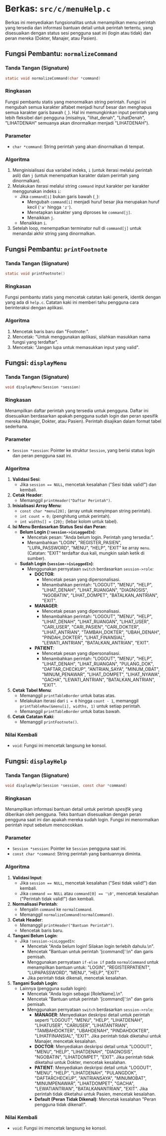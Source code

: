 # Berkas: `src/c/menuHelp.c`

Berkas ini menyediakan fungsionalitas untuk menampilkan menu perintah yang tersedia dan informasi bantuan detail untuk perintah tertentu, yang disesuaikan dengan status sesi pengguna saat ini (login atau tidak) dan peran mereka (Dokter, Manajer, atau Pasien).

## Fungsi Pembantu: `normalizeCommand`

### Tanda Tangan (Signature)
```c
static void normalizeCommand(char *command)
```

### Ringkasan
Fungsi pembantu statis yang menormalkan string perintah. Fungsi ini mengubah semua karakter alfabet menjadi huruf besar dan menghapus semua karakter garis bawah (`_`). Hal ini memungkinkan input perintah yang lebih fleksibel dari pengguna (misalnya, "lihat_denah", "LihatDenah", "LIHATDENAH" semuanya akan dinormalkan menjadi "LIHATDENAH").

### Parameter
*   `char *command`: String perintah yang akan dinormalkan di tempat.

### Algoritma
1.  Menginisialisasi dua variabel indeks, `i` (untuk iterasi melalui perintah asli) dan `j` (untuk menempatkan karakter dalam perintah yang dinormalkan).
2.  Melakukan iterasi melalui string `command` input karakter per karakter menggunakan indeks `i`:
    *   Jika `command[i]` bukan garis bawah (`_`):
        *   Mengubah `command[i]` menjadi huruf besar jika merupakan huruf kecil (`'a'` hingga `'z'`).
        *   Menetapkan karakter yang diproses ke `command[j]`.
        *   Menaikkan `j`.
    *   Menaikkan `i`.
3.  Setelah loop, menempatkan terminator null di `command[j]` untuk menandai akhir string yang dinormalkan.

## Fungsi Pembantu: `printFootnote`

### Tanda Tangan (Signature)
```c
static void printFootnote()
```

### Ringkasan
Fungsi pembantu statis yang mencetak catatan kaki generik, identik dengan yang ada di `help.c`. Catatan kaki ini memberi tahu pengguna cara berinteraksi dengan aplikasi.

### Algoritma
1.  Mencetak baris baru dan "Footnote:".
2.  Mencetak: "Untuk menggunakan aplikasi, silahkan masukkan nama fungsi yang terdaftar".
3.  Mencetak: "Jangan lupa untuk memasukkan input yang valid".

## Fungsi: `displayMenu`

### Tanda Tangan (Signature)
```c
void displayMenu(Session *session)
```

### Ringkasan
Menampilkan daftar perintah yang tersedia untuk pengguna. Daftar ini disesuaikan berdasarkan apakah pengguna sudah login dan peran spesifik mereka (Manajer, Dokter, atau Pasien). Perintah disajikan dalam format tabel sederhana.

### Parameter
*   `Session *session`: Pointer ke struktur `Session`, yang berisi status login dan peran pengguna saat ini.

### Algoritma
1.  **Validasi Sesi**:
    *   Jika `session == NULL`, mencetak kesalahan ("Sesi tidak valid!") dan kembali.
2.  **Cetak Header**:
    *   Memanggil `printHeader("Daftar Perintah")`.
3.  **Inisialisasi Array Menu**:
    *   `const char *menu[20];` (array untuk menyimpan string perintah).
    *   `int count = 0;` (penghitung untuk perintah).
    *   `int widths[] = {20};` (lebar kolom untuk tabel).
4.  **Isi Menu Berdasarkan Status Sesi dan Peran**:
    *   **Belum Login (`!session->isLoggedIn`)**:
        *   Mencetak pesan: "Anda belum login. Perintah yang tersedia:".
        *   Menambahkan "LOGIN", "REGISTER_PASIEN", "LUPA_PASSWORD", "MENU", "HELP", "EXIT" ke array `menu`. (Catatan: "EXIT" terdaftar dua kali, mungkin salah ketik di sumber).
    *   **Sudah Login (`session->isLoggedIn`)**:
        *   Menggunakan pernyataan `switch` berdasarkan `session->role`:
            *   **DOCTOR**:
                *   Mencetak pesan yang dipersonalisasi.
                *   Menambahkan perintah: "LOGOUT", "MENU", "HELP", "LIHAT_DENAH", "LIHAT_RUANGAN", "DIAGNOSIS", "NGOBATIN", "LIHAT_DOMPET", "BATALKAN_ANTRIAN", "EXIT".
            *   **MANAGER**:
                *   Mencetak pesan yang dipersonalisasi.
                *   Menambahkan perintah: "LOGOUT", "MENU", "HELP", "LIHAT_DENAH", "LIHAT_RUANGAN", "LIHAT_USER", "CARI_USER", "CARI_PASIEN", "CARI_DOKTER", "LIHAT_ANTRIAN", "TAMBAH_DOKTER", "UBAH_DENAH", "PINDAH_DOKTER", "LIHAT_FINANSIAL", "LEWATI_ANTRIAN", "BATALKAN_ANTRIAN", "EXIT".
            *   **PATIENT**:
                *   Mencetak pesan yang dipersonalisasi.
                *   Menambahkan perintah: "LOGOUT", "MENU", "HELP", "LIHAT_DENAH", "LIHAT_RUANGAN", "PULANG_DOK", "DAFTAR_CHECKUP", "ANTRIAN_SAYA", "MINUM_OBAT", "MINUM_PENAWAR", "LIHAT_DOMPET", "LIHAT_NYAWA", "GACHA", "LEWATI_ANTRIAN", "BATALKAN_ANTRIAN", "EXIT".
5.  **Cetak Tabel Menu**:
    *   Memanggil `printTableBorder` untuk batas atas.
    *   Melakukan iterasi dari `i = 0` hingga `count - 1`, memanggil `printTableRow(&menu[i], widths, 1)` untuk setiap perintah.
    *   Memanggil `printTableBorder` untuk batas bawah.
6.  **Cetak Catatan Kaki**:
    *   Memanggil `printFootnote()`.

### Nilai Kembali
*   `void`: Fungsi ini mencetak langsung ke konsol.

## Fungsi: `displayHelp`

### Tanda Tangan (Signature)
```c
void displayHelp(Session *session, const char *command)
```

### Ringkasan
Menampilkan informasi bantuan detail untuk perintah *spesifik* yang diberikan oleh pengguna. Teks bantuan disesuaikan dengan peran pengguna saat ini dan apakah mereka sudah login. Fungsi ini menormalkan perintah input sebelum mencocokkan.

### Parameter
*   `Session *session`: Pointer ke `Session` pengguna saat ini.
*   `const char *command`: String perintah yang bantuannya diminta.

### Algoritma
1.  **Validasi Input**:
    *   Jika `session == NULL`, mencetak kesalahan ("Sesi tidak valid!") dan kembali.
    *   Jika `command == NULL` atau `command[0] == '\0'`, mencetak kesalahan ("Perintah tidak valid!") dan kembali.
2.  **Normalisasi Perintah**:
    *   Menyalin `command` ke `normalCommand`.
    *   Memanggil `normalizeCommand(normalCommand)`.
3.  **Cetak Header**:
    *   Memanggil `printHeader("Bantuan Perintah")`.
    *   Mencetak baris baru.
4.  **Tangani Belum Login**:
    *   Jika `!session->isLoggedIn`:
        *   Mencetak "Anda belum login! Silakan login terlebih dahulu.\n".
        *   Mencetak "Bantuan untuk perintah '[command]':\n" dan garis pemisah.
        *   Menggunakan pernyataan `if-else if` pada `normalCommand` untuk menampilkan bantuan untuk: "LOGIN", "REGISTERPATIENT", "LUPAPASSWORD", "MENU", "HELP", "EXIT".
        *   Jika perintah tidak dikenali, mencetak kesalahan.
5.  **Tangani Sudah Login**:
    *   Lainnya (pengguna sudah login):
        *   Mencetak "Anda login sebagai [RoleName].\n".
        *   Mencetak "Bantuan untuk perintah '[command]':\n" dan garis pemisah.
        *   Menggunakan pernyataan `switch` berdasarkan `session->role`:
            *   **MANAGER**: Menyediakan deskripsi detail untuk perintah seperti "LOGOUT", "MENU", "HELP", "LIHATDENAH", "LIHATUSER", "CARIUSER", "LIHATANTRIAN", "TAMBAHDOKTER", "UBAHDENAH", "PINDAHDOKTER", "LIHATFINANSIAL", "EXIT". Jika perintah tidak diketahui untuk Manajer, mencetak kesalahan.
            *   **DOCTOR**: Menyediakan deskripsi detail untuk "LOGOUT", "MENU", "HELP", "LIHATDENAH", "DIAGNOSIS", "NGOBATIN", "LIHATDOMPET", "EXIT". Jika perintah tidak diketahui untuk Dokter, mencetak kesalahan.
            *   **PATIENT**: Menyediakan deskripsi detail untuk "LOGOUT", "MENU", "HELP", "LIHATDENAH", "PULANGDOK", "DAFTARCHECKUP", "ANTRIANSAYA", "MINUMOBAT", "MINUMPENAWAR", "LIHATDOMPET", "GACHA", "LEWATIANTRIAN", "BATALKANANTRIAN", "EXIT". Jika perintah tidak diketahui untuk Pasien, mencetak kesalahan.
            *   **Default (Peran Tidak Dikenal)**: Mencetak kesalahan "Peran pengguna tidak dikenal!".

### Nilai Kembali
*   `void`: Fungsi ini mencetak langsung ke konsol.

